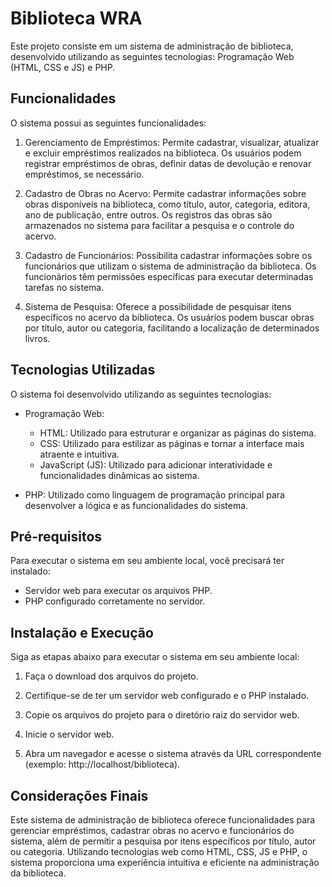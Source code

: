# Biblioteca WRA

Este projeto consiste em um sistema de administração de biblioteca, desenvolvido utilizando as seguintes tecnologias: Programação Web (HTML, CSS e JS) e PHP.

## Funcionalidades

O sistema possui as seguintes funcionalidades:

1. Gerenciamento de Empréstimos: Permite cadastrar, visualizar, atualizar e excluir empréstimos realizados na biblioteca. Os usuários podem registrar empréstimos de obras, definir datas de devolução e renovar empréstimos, se necessário.

2. Cadastro de Obras no Acervo: Permite cadastrar informações sobre obras disponíveis na biblioteca, como título, autor, categoria, editora, ano de publicação, entre outros. Os registros das obras são armazenados no sistema para facilitar a pesquisa e o controle do acervo.

3. Cadastro de Funcionários: Possibilita cadastrar informações sobre os funcionários que utilizam o sistema de administração da biblioteca. Os funcionários têm permissões específicas para executar determinadas tarefas no sistema.

4. Sistema de Pesquisa: Oferece a possibilidade de pesquisar itens específicos no acervo da biblioteca. Os usuários podem buscar obras por título, autor ou categoria, facilitando a localização de determinados livros.

## Tecnologias Utilizadas

O sistema foi desenvolvido utilizando as seguintes tecnologias:

- Programação Web:
  - HTML: Utilizado para estruturar e organizar as páginas do sistema.
  - CSS: Utilizado para estilizar as páginas e tornar a interface mais atraente e intuitiva.
  - JavaScript (JS): Utilizado para adicionar interatividade e funcionalidades dinâmicas ao sistema.

- PHP: Utilizado como linguagem de programação principal para desenvolver a lógica e as funcionalidades do sistema.

## Pré-requisitos

Para executar o sistema em seu ambiente local, você precisará ter instalado:

- Servidor web para executar os arquivos PHP.
- PHP configurado corretamente no servidor.

## Instalação e Execução

Siga as etapas abaixo para executar o sistema em seu ambiente local:

1. Faça o download dos arquivos do projeto.

2. Certifique-se de ter um servidor web configurado e o PHP instalado.

3. Copie os arquivos do projeto para o diretório raiz do servidor web.

4. Inicie o servidor web.

5. Abra um navegador e acesse o sistema através da URL correspondente (exemplo: http://localhost/biblioteca).

## Considerações Finais

Este sistema de administração de biblioteca oferece funcionalidades para gerenciar empréstimos, cadastrar obras no acervo e funcionários do sistema, além de permitir a pesquisa por itens específicos por título, autor ou categoria. Utilizando tecnologias web como HTML, CSS, JS e PHP, o sistema proporciona uma experiência intuitiva e eficiente na administração da biblioteca.
